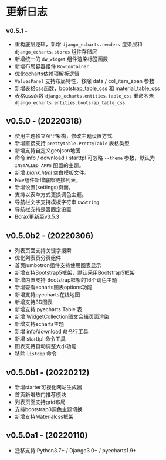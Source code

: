 # 更新日志

### v0.5.1 - 

- 重构底层逻辑，新增 `django_echarts.renders` 渲染层和 `django_echarts.stores` 组件存储层
- 新增统一的 `dw_widget` 组件渲染标签函数
- 新增布局容器组件 `RowContainer` 
- 优化echarts依赖项解析逻辑
- `ValuesPanel` 支持布局特性，移除 data / col_item_span 参数
- 新增表格css函数，bootstrap_table_css 和 material_table_css
- 表格css函数 `django_echarts.entities.table_css` 重命名未 `django_echarts.entities.bootsrap_table_css`

## v0.5.0 - (20220318)

- 使用主题独立APP架构，修改主题设置方式
- 新增直接支持 `prettytable.PrettyTable` 表格类型
- 新增支持自定义geojson地图
- 命令 info / download / starttpl 可忽略 `--theme` 参数，默认为 `INSTALLED_APPS` 配置的主题。
- 新增 *blank.html* 空白模板文件。
- Nav组件新增底部链接列表。
- 新增设置(settings)页面。
- 支持以表单方式更换调色主题。
- 导航栏文字支持模板字符串 `DwString`
- 导航栏支持是否固定设置
- Borax更新至v3.5.3

## v0.5.0b2 - (20220306)

- 列表页面支持关键字搜索
- 优化列表页分页组件
- 首页jumbotron组件支持使用图表显示
- 新增支持Bootstrap5框架，默认采用Bootstrap5框架
- 新增内置支持 Bootstrap框架的16个调色主题
- 新增查看echarts图表options功能
- 新增支持pyecharts在线地图
- 新增支持3D图表
- 新增支持 pyecharts Table 表
- 新增 WidgetCollection图文合辑页面渲染
- 新增支持echarts主题
- 新增 info/download 命令行工具
- 新增 starttpl 命令工具
- 图表支持自动调整大小功能
- 移除 `listdep` 命令

## v0.5.0b1 - (20220212)

- 新增starter可视化网站生成器
- 首页新增热门推荐模块
- 列表页面支持grid布局
- 支持bootstrap3调色主题切换
- 新增支持Materialcss框架

## v0.5.0a1 - (20220110)

- 迁移支持 Python3.7+ / Django3.0+ / pyecharts1.9+